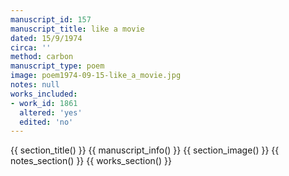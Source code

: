 ```yaml
---
manuscript_id: 157
manuscript_title: like a movie
dated: 15/9/1974
circa: ''
method: carbon
manuscript_type: poem
image: poem1974-09-15-like_a_movie.jpg
notes: null
works_included:
- work_id: 1861
  altered: 'yes'
  edited: 'no'
---
```


{{ section_title() }}
{{ manuscript_info() }}
{{ section_image() }}
{{ notes_section() }}
{{ works_section() }}

